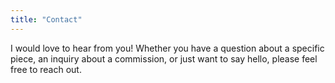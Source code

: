 ```yaml
---
title: "Contact"
---
```


I would love to hear from you! Whether you have a question about a specific piece, an inquiry about a commission, or just want to say hello, please feel free to reach out.